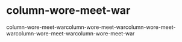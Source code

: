 # column-wore-meet-war
column-wore-meet-warcolumn-wore-meet-warcolumn-wore-meet-warcolumn-wore-meet-warcolumn-wore-meet-war
